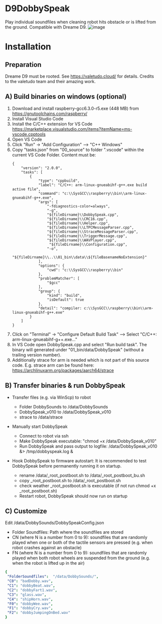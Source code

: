 # D9DobbySpeak
Play individual soundfiles when cleaning robot hits obstacle or is lifted from the ground. Compatible with Dreame D9.
![image](https://github.com/IamDiesel/D9DobbySpeak/assets/12062956/be1a5115-e55b-4807-a842-c9a36ef5abc2)


# Installation
## Preparation
Dreame D9 must be rooted. See https://valetudo.cloud/ for details. Credits to the valetudo team and their amazing work.

## A) Build binaries on windows (optional)
1) Download and install raspberry-gcc6.3.0-r5.exe (448 MB) from https://gnutoolchains.com/raspberry/
2) Install Visual Studio Code
3) Install the C/C++ extension for VS Code https://marketplace.visualstudio.com/items?itemName=ms-vscode.cpptools
4) Open VS Code
5) Click "Run" -> "Add Configuration" --> "C++ Windows"
6) Copy "tasks.json" from "00_source" to folder ".vscode" within the current VS Code Folder. Content must be:
    ```
    {
        "version": "2.0.0",
        "tasks": [
            {
                "type": "cppbuild",
                "label": "C/C++: arm-linux-gnueabihf-g++.exe build active file",
                "command": "c:\\SysGCC\\raspberry\\bin\\arm-linux-gnueabihf-g++.exe",
                "args": [
                    "-fdiagnostics-color=always",
                    "-g",
                    "${fileDirname}\\DobbySpeak.cpp",
                    "${fileDirname}\\CRC16.cpp",
                    "${fileDirname}\\Helper.cpp",
                    "${fileDirname}\\LTPCMessageParser.cpp",
                    "${fileDirname}\\StraceMessageParser.cpp",
                    "${fileDirname}\\TriggerMessage.cpp",
                    "${fileDirname}\\WAVPlayer.cpp",
                     "${fileDirname}\\Configuration.cpp",
                    "-o",
                    "${fileDirname}\\..\\01_bin\\data\\${fileBasenameNoExtension}"
                ],
                "options": {
                    "cwd": "c:\\SysGCC\\raspberry\\bin"
                },
                "problemMatcher": [
                    "$gcc"
                ],
                "group": {
                    "kind": "build",
                    "isDefault": true
                },
                "detail": "compiler: c:\\SysGCC\\raspberry\\bin\\arm-linux-gnueabihf-g++.exe"
            }
        ]
    }
   ```
7) Click on "Terminal" -> "Configure Default Build Task" --> Select "C/C++: arm-linux-gnueabihf-g++.exe..."
8) In VS Code open DobbySpeak.cpp and select "Run build task". The binary will generated under "01_bin/data/DobbySpeak" (without a trailing version number).
9) Additionally strace for arm is needed which is not part of this source code. E.g. strace arm can be found here: https://archlinuxarm.org/packages/aarch64/strace

## B) Transfer binaries & run DobbySpeak
* Transfer files (e.g. via WinScp) to robot
   * Folder DobbySounds to /data/DobbySounds
   * DobbySpeak_v010 to /data/DobbySpeak_v010
   * strace to /data/strace
* Manually start DobbySpeak 
  * Connect to robot via ssh
  * Make DobbySpeak executable: "chmod +x /data/DobbySpeak_v010"
  * Run DobbySpeak and pass output to logfile: /data/DobbySpeak_v010 &> /tmp/dobbyspeak.log &
  
* Hook DobbySpeak to firmware autostart: It is recommended to test DobbySpeak before permanently running it on startup.
  * rename /data/_root_postboot.sh to /data/_root_postboot_bu.sh
  * copy _root_postboot.sh to /data/_root_postboot.sh
  * check weather _root_postboot.sh is executable (if not run chmod +x _root_postboot.sh)
  * Restart robot, DobbySpeak should now run on startup
 
## C) Customize
Edit /data/DobbySounds/DobbySpeakConfig.json
* Folder Soundfiles: Path where the soundfiles are stored
* CN (where N is a number from 0 to 9): soundfiles that are randomly played when one or both of the tactile sensors are pressed (e.g. when robot crashes against an obstacle)
* FN (where N is a number from 0 to 9): soundfiles that are randomly played when both robot wheels are suspended from the ground (e.g. when the robot is lifted up in the air)

 ```yaml
{
  "FolderSoundfiles":  "/data/DobbySounds/",
  "C0": "badDobby.wav",
  "C1": "dobbyBeat.wav",
  "C2": "dobbyFart1.wav",
  "C3": "glass.wav",
  "C4": "shipHorn.wav",
  "F0": "dobbyWee.wav",
  "F1": "dobbyCry.wav",
  "F2": "dobbyJumpingOnBed.wav"
}


   
